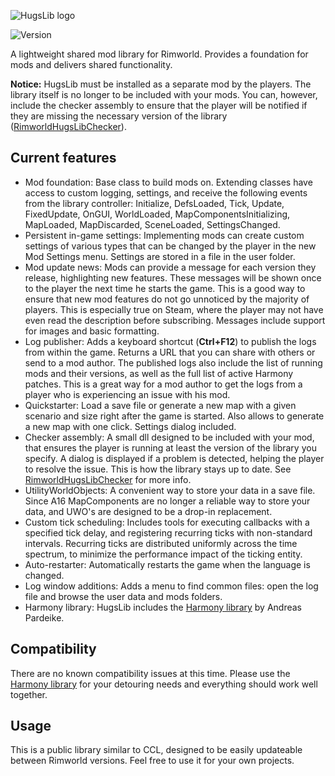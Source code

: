 ![HugsLib logo](http://i.imgur.com/1d35OiC.png)

![Version](https://img.shields.io/badge/Rimworld-A17-brightgreen.svg)

A lightweight shared mod library for Rimworld. Provides a foundation for mods and delivers shared functionality.

**Notice:** HugsLib must be installed as a separate mod by the players. The library itself is no longer to be included with your mods. You can, however, include the checker assembly to ensure that the player will be notified if they are missing the necessary version of the library ([RimworldHugsLibChecker](https://github.com/UnlimitedHugs/RimworldHugsLibChecker)).

## Current features
- Mod foundation: Base class to build mods on. Extending classes have access to custom logging, settings, and receive the following events from the library controller: Initialize, DefsLoaded, Tick, Update, FixedUpdate, OnGUI, WorldLoaded, MapComponentsInitializing, MapLoaded, MapDiscarded, SceneLoaded, SettingsChanged.
- Persistent in-game settings: Implementing mods can create custom settings of various types that can be changed by the player in the new Mod Settings menu. Settings are stored in a file in the user folder.
- Mod update news: Mods can provide a message for each version they release, highlighting new features. These messages will be shown once to the player the next time he starts the game. This is a good way to ensure that new mod features do not go unnoticed by the majority of players. This is especially true on Steam, where the player may not have even read the description before subscribing. Messages include support for images and basic formatting.
- Log publisher: Adds a keyboard shortcut (**Ctrl+F12**) to publish the logs from within the game. Returns a URL that you can share with others or send to a mod author. The published logs also include the list of running mods and their versions, as well as the full list of active Harmony patches. This is a great way for a mod author to get the logs from a player who is experiencing an issue with his mod.
- Quickstarter: Load a save file or generate a new map with a given scenario and size right after the game is started. Also allows to generate a new map with one click. Settings dialog included.
- Checker assembly: A small dll designed to be included with your mod, that ensures the player is running at least the version of the library you specify. A dialog is displayed if a problem is detected, helping the player to resolve the issue. This is how the library stays up to date. See [RimworldHugsLibChecker](https://github.com/UnlimitedHugs/RimworldHugsLibChecker) for more info.
- UtilityWorldObjects: A convenient way to store your data in a save file. Since A16 MapComponents are no longer a reliable way to store your data, and UWO's are designed to be a drop-in replacement.
- Custom tick scheduling: Includes tools for executing callbacks with a specified tick delay, and registering recurring ticks with non-standard intervals. Recurring ticks are distributed uniformly across the time spectrum, to minimize the performance impact of the ticking entity.
- Auto-restarter: Automatically restarts the game when the language is changed.
- Log window additions: Adds a menu to find common files: open the log file and browse the user data and mods folders.
- Harmony library: HugsLib includes the [Harmony library](https://github.com/pardeike/Harmony) by Andreas Pardeike.

## Compatibility
There are no known compatibility issues at this time. Please use the [Harmony library](https://github.com/pardeike/Harmony) for your detouring needs and everything should work well together.

## Usage
This is a public library similar to CCL, designed to be easily updateable between Rimworld versions. Feel free to use it for your own projects.